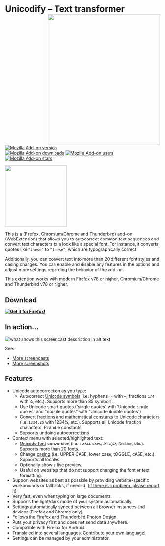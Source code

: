 # Unicodify – Text transformer <img align="right" height="425" width="365" src="assets/screencasts/example.gif">

[![Mozilla Add-on version](https://img.shields.io/amo/v/unicodify-text-transformer.svg)](https://addons.mozilla.org/firefox/addon/unicodify-text-transformer/?utm_source=github.com&utm_medium=git&utm_content=badge-version&utm_campaign=github)  
[![Mozilla Add-on downloads](https://img.shields.io/amo/d/unicodify-text-transformer.svg)](https://addons.mozilla.org/firefox/addon/unicodify-text-transformer/?utm_source=github.com&utm_medium=git&utm_content=badge-downloads&utm_campaign=github)
[![Mozilla Add-on users](https://img.shields.io/amo/users/unicodify-text-transformer.svg)](https://addons.mozilla.org/firefox/addon/unicodify-text-transformer/?utm_source=github.com&utm_medium=git&utm_content=badge-users&utm_campaign=github)
[![Mozilla Add-on stars](https://img.shields.io/amo/stars/unicodify-text-transformer.svg)](https://addons.mozilla.org/firefox/addon/unicodify-text-transformer/reviews/?utm_source=github.com&utm_medium=git&utm_content=badge-stars&utm_campaign=github)

<img height="200" width="200" src="assets/header.svg">

This is a (Firefox, Chromium/Chrome and Thunderbird) add-on (WebExtension) that allows you to autocorrect common text sequences and convert text characters to a look like a special font.
For instance, it converts quotes like `"these"` to `“these”`, which are typographically correct.

Additionally, you can convert text into more than 20 different font styles and casing changes.
You can enable and disable any features in the options and adjust more settings regarding the behavior of the add-on.

This extension works with modern Firefox v78 or higher, Chromium/Chrome and Thunderbird v78 or higher.

## Download

**[![Get it for Firefox!](https://addons.cdn.mozilla.net/static/img/addons-buttons/AMO-button_1.png)](https://addons.mozilla.org/firefox/addon/unicodify-text-transformer/?utm_source=github.com&utm_medium=git&utm_content=download-button&&utm_campaign=github)**

## In action…

![what shows this screencast description in alt text](assets/screencasts/someThing.gif)

See:
* [More screencasts](assets/screencasts)
* [More screenshots](assets/screenshots)

## Features
* Unicode autocorrection as you type:
    * Autocorrect [Unicode symbols](https://en.wikipedia.org/wiki/Miscellaneous_Symbols) (i.e. hyphens `--` with –, fractions `1/4` with ¼, etc.). Supports more than 85 symbols.
    * Use Unicode smart quotes ('single quotes' with ‘Unicode single quotes’ and "double quotes" with “Unicode double quotes”)
    * Convert [fractions](https://en.wikipedia.org/wiki/Number_Forms) and [mathematical constants](https://en.wikipedia.org/wiki/Mathematical_constant) to Unicode characters (i.e. `1234.25` with 1234¼, etc.). Supports all Unicode fraction characters, Pi and e constants.
    * Supports undoing autocorrections
* Context menu with selected/highlighted text:
    * [Unicode font](https://en.wikipedia.org/wiki/Mathematical_Alphanumeric_Symbols) conversion (i.e. ꜱᴍᴀʟʟ ᴄᴀᴘꜱ, 𝒮𝒸𝓇𝒾𝓅𝓉, 𝔉𝔯𝔞𝔨𝔱𝔲𝔯, etc.). Supports more than 20 fonts.
    * Change [casing](https://en.wikipedia.org/wiki/Letter_case#Case_styles) (i.e. UPPER CASE, lower case, tOGGLE, cASE, etc.). Supports all locales.
    * Optionally show a live preview.
    * Useful on websites that do not support changing the font or text formatting.
* Support websites as best as possible by providing website-specific workarounds or fallbacks, if needed. ([if there is a problem, please report it](https://github.com/rugk/unicodify/issues))
* Very fast, even when typing on large documents.
* Supports the light/dark mode of your system automatically.
* Settings automatically synced between all browser instances and devices (Firefox and Chrome only).
* Follows the [Firefox](https://design.firefox.com/photon) and [Thunderbird](https://style.thunderbird.net/) Photon Design.
* Puts your privacy first and does not send data anywhere.
* Compatible with Firefox for Android.
* Translated into several languages. [Contribute your own language!](./CONTRIBUTING.md#Translations)
* Settings can be managed by your administrator.
